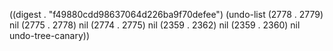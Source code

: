 
((digest . "f49880cdd98637064d226ba9f70defee") (undo-list (2778 . 2779) nil (2775 . 2778) nil (2774 . 2775) nil (2359 . 2362) nil (2359 . 2360) nil undo-tree-canary))
